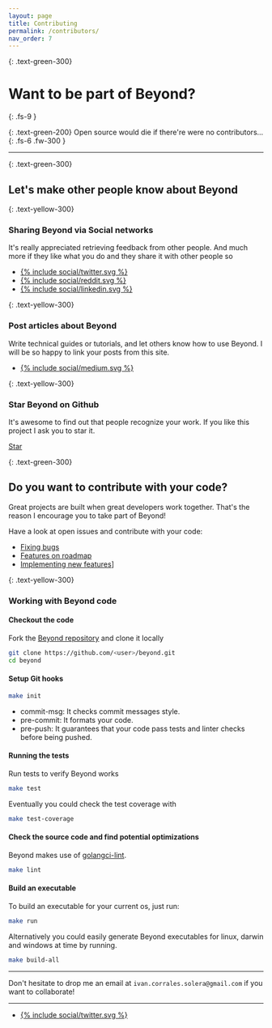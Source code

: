 ```yaml
---
layout: page
title: Contributing
permalink: /contributors/
nav_order: 7
---
```


{: .text-green-300}
# Want to be part of Beyond?
{: .fs-9 }

{: .text-green-200}
Open source would die if there're were no contributors...
{: .fs-6 .fw-300 }

---

{: .text-green-300}
## Let's make other people know about Beyond

{: .text-yellow-300}
### Sharing Beyond via Social networks

It's really appreciated retrieving feedback from other people. And much more if they like what you
do and they share it with other people so 

<div class="socialme">
    <ul>
        <li class="twitter">
            <a href="https://twitter.com/intent/tweet?via={{site.data.social.twitter.username}}&url={{ site.data.social.twitter.url | uri_escape}}&text={{ site.data.social.twitter.message | uri_escape}}" target="_blank">
                {% include social/twitter.svg %}
            </a>
        </li>
        <li class="reddit">
            <a href="http://www.reddit.com/submit?url={{ site.data.social.reddit.message | uri_escape}}&title={{ site.data.social.reddit.title | uri_escape }}" target="_blank">
                {% include social/reddit.svg %}
            </a>
        </li>
        <li class="linkedin">
            <a href="https://www.linkedin.com/shareArticle?mini=true&url={{ site.data.social.linkedin.url | uri_escape}}&title={{ site.data.social.linkedin.title}}" target="_blank">
                {% include social/linkedin.svg %}
            </a>
        </li>
    </ul>
</div>




{: .text-yellow-300}
### Post articles about Beyond

Write technical guides or tutorials, and let others know how to use Beyond. I will be so happy to link your posts from
this site.
 
<div class="socialme">
 <ul>
     <li class="medium">
         <a href="{{ site.data.social.medium.url }}" target="_blank">
             {% include social/medium.svg %}
         </a>
     </li>
 </ul>
</div>

{: .text-yellow-300}
### Star Beyond on Github

It's awesome to find out that people recognize your work. If you like this project I ask you to star it.


<!-- Place this tag where you want the button to render. -->
<!-- Place this tag in your head or just before your close body tag. -->
<script async defer src="https://buttons.github.io/buttons.js"></script>
<a class="github-button" href="https://github.com/wesovilabs/beyond" data-color-scheme="no-preference: light; light: light; dark: dark;" data-icon="octicon-star" data-size="large" data-show-count="true" aria-label="Star wesovilabs/beyond on GitHub">Star</a>

{: .text-green-300}
## Do you want to contribute with your code?

Great projects are built when great developers work together. That's
the reason I encourage you to take part of Beyond!

Have a look at open issues and contribute with your code:

- [Fixing bugs](https://github.com/wesovilabs/beyond/projects/1)
- [Features on roadmap](https://github.com/wesovilabs/beyond/projects/2)
- [Implementing new features](https://github.com/wesovilabs/beyond/projects/4)]


{: .text-yellow-300}
### Working with Beyond code

#### Checkout the code

Fork the [Beyond repository](https://github.com/wesovilabs/beyond) and clone it locally 

```bash
git clone https://github.com/<user>/beyond.git
cd beyond
```

#### Setup Git hooks

```bash
make init
```

- commit-msg: It checks commit messages style.
- pre-commit: It formats your code.
- pre-push: It guarantees that your code pass tests and linter checks before being pushed.


#### Running the tests

Run tests to verify Beyond works

```bash
make test
```

Eventually you could check the test coverage with

```bash
make test-coverage
``` 

#### Check the source code and find potential optimizations

Beyond makes use of [golangci-lint](https://github.com/golangci/golangci-lint).

```bash
make lint
```

#### Build an executable

To build an executable for your current os, just run:

```bash
make run
```

Alternatively you could  easily generate Beyond executables for linux, darwin and 
windows at time by running.

```bash
make build-all
``` 

---

Don't hesitate to drop me an email at `ivan.corrales.solera@gmail.com` if you want to collaborate!

---

<div class="socialme">
    <ul>
        <li class="twitter">
            <a href="https://twitter.com/intent/tweet?via={{site.data.social.twitter.username}}&url={{ site.data.social.twitter.url | uri_escape}}&text={{ site.data.social.twitter.message | uri_escape}}" target="_blank">
                {% include social/twitter.svg %}
            </a>
        </li>
    </ul>
</div>
